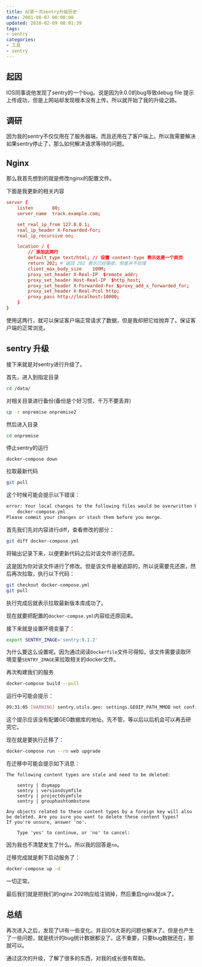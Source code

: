 ```yaml
---
title: 纪录一次sentry升级历史
date: 2001-08-07 00:00:00
updated: 2020-02-09 08:01:39
tags:
- sentry
categories:
- 工具
- sentry
---
```


## 起因

IOS同事说他发现了sentry的一个bug。说是因为9.0.0的bug导致debug file 提示上传成功，但是上网站却发现根本没有上传。所以就开始了我的升级之路。

<!-- more -->

## 调研

因为我的sentry不仅仅用在了服务器端，而且还用在了客户端上。所以我需要解决如果sentry停止了，那么如何解决请求等待的问题。

## Nginx

那么我首先想到的就是修改nginx的配置文件。

下面是我更新的相关内容

```conf
server {
    listen       80;
    server_name  track.example.com;

    set_real_ip_from 127.0.0.1;
    real_ip_header X-Forwarded-For;
    real_ip_recursive on;

    location / {
        // 添加这两行
        default_type text/html; // 设置 content-type 表示这是一个网页
        return 202; # 返回 202 表示已经接收，但是并不处理
        client_max_body_size    100M;
        proxy_set_header X-Real-IP  $remote_addr;
        proxy_set_header Host-Real-IP  $http_host;
        proxy_set_header X-Forwarded-For $proxy_add_x_forwarded_for;
        proxy_set_header X-Real-Pcol http;
        proxy_pass http://localhost:10000;
    }
}
```

使用这两行，就可以保证客户端正常请求了数据，但是我却把它给抛弃了。保证客户端的正常浏览。

## sentry 升级

接下来就是对sentry进行升级了。

首先，进入到指定目录

```bash
cd /data/
```

对相关目录进行备份(备份是个好习惯，千万不要丢弃)

```bash
cp -r onpremise onpremise2
```

然后进入目录

```bash
cd onpremise
```

停止sentry的运行

```
docker-compose down
```

拉取最新代码

```bash
git pull
```

这个时候可能会提示以下错误：

```bash
error: Your local changes to the following files would be overwritten by merge:
	docker-compose.yml
Please commit your changes or stash them before you merge.
```

首先我们先对内容进行diff，查看修改的部分：

```bash
git diff docker-compose.yml
```

将输出记录下来，以便更新代码之后对该文件进行还原。

这是因为你对该文件进行了修改。但是该文件是被追踪的，所以说需要先还原，然后再次拉取，执行以下代码：

```bash
git checkout docker-compose.yml
git pull
```

执行完成后就表示拉取最新版本库成功了。

现在就要把配置的`docker-compse.yml`内容给还原回来。

接下来就是设置环境变量了：

```bash
export SENTRY_IMAGE='sentry:9.1.2'
```

为什么要这么设置呢。因为通过阅读`Dockerfile`文件可得知，该文件需要读取环境变量`SENTRY_IMAGE`来拉取相关的docker文件。

再次构建我们的服务

```bash
docker-compose build --pull
```

运行中可能会提示：

```bash
09:31:05 [WARNING] sentry.utils.geo: settings.GEOIP_PATH_MMDB not configured.
```

这个提示应该没有配置GEO数据库的地址。先不管，等以后以后机会可以再去研究它。

现在就是要执行迁移了：

```bash
docker-compose run --rm web upgrade
```

在迁移中可能会提示如下消息：

```info
The following content types are stale and need to be deleted:

    sentry | dsymapp
    sentry | versiondsymfile
    sentry | projectdsymfile
    sentry | grouphashtombstone

Any objects related to these content types by a foreign key will also
be deleted. Are you sure you want to delete these content types?
If you're unsure, answer 'no'.

    Type 'yes' to continue, or 'no' to cancel:
```

因为我也不清楚发生了什么。所以我的回答是`no`。

迁移完成就是剩下启动服务了：

```bash
docker-compose up -d
```

一切正常。

最后我们就是把我们的nginx 202响应给注销掉，然后重启nginx就ok了。

## 总结

再次进入之后，发现了UI有一些变化。并且IOS大哥的问题也解决了。但是也产生了一些问题，就是统计的bug统计数据都没了。这不重要，只要bug数据还在，那就可以。

通过这次的升级，了解了很多的东西，对我的成长很有帮助。